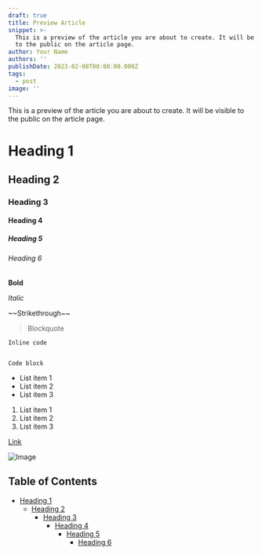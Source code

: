 ```yaml
---
draft: true
title: Preview Article
snippet: >-
  This is a preview of the article you are about to create. It will be visible
  to the public on the article page.
author: Your Name
authors: ''
publishDate: 2023-02-08T00:00:00.000Z
tags:
  - post
image: ''
---
```


This is a preview of the article you are about to create. It will be visible to the public on the article page.

<!-- Here are all the markdown elements -->

# Heading 1

## Heading 2

### Heading 3

#### Heading 4

##### Heading 5

###### Heading 6

**Bold**

*Italic*

\~~Strikethrough~~

> Blockquote

`Inline code`

```

Code block

```

* List item 1
* List item 2
* List item 3

1. List item 1
2. List item 2
3. List item 3

[Link](https://www.google.com)

![Image](https://d33wubrfki0l68.cloudfront.net/7655236f41366af27f32c09f9f635e7db690ee96/4ad94/assets/blog/prc_156196834_1593589638.jpg.webp)

## Table of Contents

* [Heading 1](#heading-1)
  * [Heading 2](#heading-2)
    * [Heading 3](#heading-3)
      * [Heading 4](#heading-4)
        * [Heading 5](#heading-5)
          * [Heading 6](#heading-6)
